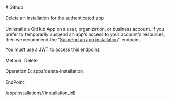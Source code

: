 <br>#     Github</br>
<br>Delete an installation for the authenticated app</br>
<br>Uninstalls a GitHub App on a user, organization, or business account. If you prefer to temporarily suspend an app's access to your account's resources, then we recommend the "[Suspend an app installation](https://developer.github.com/v3/apps/#suspend-an-app-installation)" endpoint.

You must use a [JWT](https://developer.github.com/apps/building-github-apps/authenticating-with-github-apps/#authenticating-as-a-github-app) to access this endpoint.</br>
<br>Method: Delete</br>
<br>OperationID: apps/delete-installation</br>
<br>EndPoint:</br>
<br>/app/installations/{installation_id}</br>
